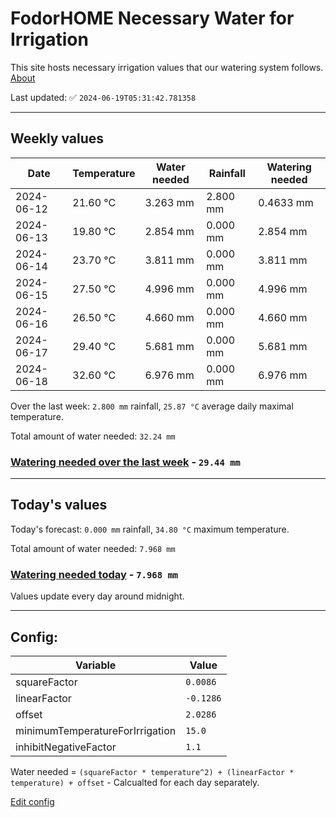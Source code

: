 # FodorHOME Necessary Water for Irrigation

This site hosts necessary irrigation values that our watering system follows. [About](https://github.com/redyau/irrigation)

Last updated: ✅ `2024-06-19T05:31:42.781358`

---

## Weekly values

| Date | Temperature | Water needed | Rainfall | Watering needed |
|-----|-----|-----|-----|-----|
| 2024-06-12 | 21.60 °C | 3.263 mm | 2.800 mm | 0.4633 mm |
| 2024-06-13 | 19.80 °C | 2.854 mm | 0.000 mm | 2.854 mm |
| 2024-06-14 | 23.70 °C | 3.811 mm | 0.000 mm | 3.811 mm |
| 2024-06-15 | 27.50 °C | 4.996 mm | 0.000 mm | 4.996 mm |
| 2024-06-16 | 26.50 °C | 4.660 mm | 0.000 mm | 4.660 mm |
| 2024-06-17 | 29.40 °C | 5.681 mm | 0.000 mm | 5.681 mm |
| 2024-06-18 | 32.60 °C | 6.976 mm | 0.000 mm | 6.976 mm |


Over the last week: `2.800 mm` rainfall, `25.87 °C` average daily maximal temperature.

Total amount of water needed: `32.24 mm`

### [Watering needed over the last week](lastweek.txt) - `29.44 mm`

---

## Today's values

Today's forecast: `0.000 mm` rainfall, `34.80 °C` maximum temperature.

Total amount of water needed: `7.968 mm`

### [Watering needed today](today.txt) - `7.968 mm`

Values update every day around midnight.

---

## Config:

| Variable | Value |
|-----|-----|
| squareFactor | `0.0086` |
| linearFactor | `-0.1286` |
| offset | `2.0286` |
| minimumTemperatureForIrrigation | `15.0` |
| inhibitNegativeFactor | `1.1` |

Water needed = `(squareFactor * temperature^2) + (linearFactor * temperature) + offset` - Calcualted for each day separately.

[Edit config](https://github.com/RedyAu/irrigation/edit/main/config.json)
